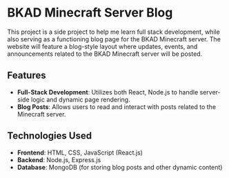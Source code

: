 # BKAD Minecraft Server Blog

This project is a side project to help me learn full stack development, while also serving as a functioning blog page for the BKAD Minecraft server. The website will feature a blog-style layout where updates, events, and announcements related to the BKAD Minecraft server will be posted.

## Features
- **Full-Stack Development**: Utilizes both React, Node.js to handle server-side logic and dynamic page rendering.
- **Blog Posts**: Allows users to read and interact with posts related to the Minecraft server.

## Technologies Used
- **Frontend**: HTML, CSS, JavaScript (React.js)
- **Backend**: Node.js, Express.js
- **Database**: MongoDB (for storing blog posts and other dynamic content)
